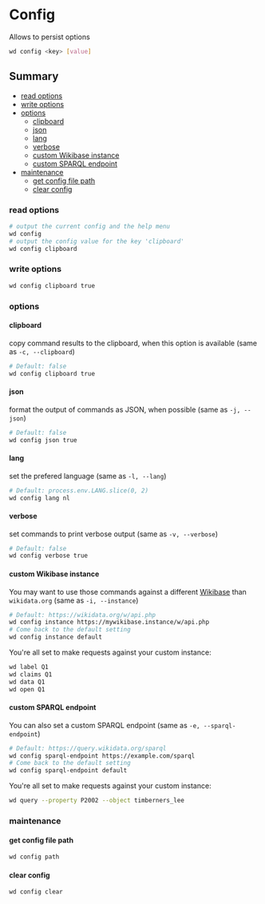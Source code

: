 # Config

Allows to persist options

```sh
wd config <key> [value]
```

## Summary

<!-- START doctoc generated TOC please keep comment here to allow auto update -->
<!-- DON'T EDIT THIS SECTION, INSTEAD RE-RUN doctoc TO UPDATE -->


- [read options](#read-options)
- [write options](#write-options)
- [options](#options)
  - [clipboard](#clipboard)
  - [json](#json)
  - [lang](#lang)
  - [verbose](#verbose)
  - [custom Wikibase instance](#custom-wikibase-instance)
  - [custom SPARQL endpoint](#custom-sparql-endpoint)
- [maintenance](#maintenance)
  - [get config file path](#get-config-file-path)
  - [clear config](#clear-config)

<!-- END doctoc generated TOC please keep comment here to allow auto update -->


### read options
```sh
# output the current config and the help menu
wd config
# output the config value for the key 'clipboard'
wd config clipboard
```
### write options
```sh
wd config clipboard true
```
### options
#### clipboard
copy command results to the clipboard, when this option is available (same as `-c, --clipboard`)
```sh
# Default: false
wd config clipboard true
```
#### json
format the output of commands as JSON, when possible (same as `-j, --json`)
```sh
# Default: false
wd config json true
```
#### lang
set the prefered language (same as `-l, --lang`)
```sh
# Default: process.env.LANG.slice(0, 2)
wd config lang nl
```
#### verbose
set commands to print verbose output (same as `-v, --verbose`)
```sh
# Default: false
wd config verbose true
```
#### custom Wikibase instance
You may want to use those commands against a different [Wikibase](http://wikiba.se) than `wikidata.org` (same as `-i, --instance`)
```sh
# Default: https://wikidata.org/w/api.php
wd config instance https://mywikibase.instance/w/api.php
# Come back to the default setting
wd config instance default
```
You're all set to make requests against your custom instance:
```sh
wd label Q1
wd claims Q1
wd data Q1
wd open Q1
```

#### custom SPARQL endpoint
You can also set a custom SPARQL endpoint (same as `-e, --sparql-endpoint`)
```sh
# Default: https://query.wikidata.org/sparql
wd config sparql-endpoint https://example.com/sparql
# Come back to the default setting
wd config sparql-endpoint default
```
You're all set to make requests against your custom instance:
```sh
wd query --property P2002 --object timberners_lee
```

### maintenance
#### get config file path
```sh
wd config path
```
#### clear config
```sh
wd config clear
```

